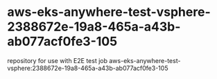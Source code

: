 # aws-eks-anywhere-test-vsphere-2388672e-19a8-465a-a43b-ab077acf0fe3-105
repository for use with E2E test job aws-eks-anywhere-test-vsphere:2388672e-19a8-465a-a43b-ab077acf0fe3-105
